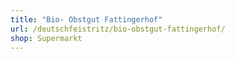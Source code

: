 ```yaml
---
title: "Bio- Obstgut Fattingerhof"
url: /deutschfeistritz/bio-obstgut-fattingerhof/
shop: Supermarkt
---
```

